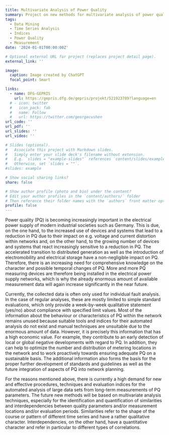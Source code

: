 ```yaml
---
title: Multivariate Analysis of Power Quality
summary: Project on new methods for multivariate analysis of power quality in large amounts of data funded by the Deutsche Forschungsgemeinschaft (DFG)
tags:
  - Data Mining
  - Time Series Analysis
  - Indices
  - Power Quality
  - Measurement
date: '2024-01-01T00:00:00Z'

# Optional external URL for project (replaces project detail page).
external_link: ''

image:
  caption: Image created by ChatGPT
  focal_point: Smart

links:
  - name: DFG-GEPRIS
    url: https://gepris.dfg.de/gepris/projekt/521923789?language=en
  # - icon: twitter
  #   icon_pack: fab
  #   name: Follow
  #   url: https://twitter.com/georgecushen
url_code: ''
url_pdf: ''
url_slides: ''
url_video: ''

# Slides (optional).
#   Associate this project with Markdown slides.
#   Simply enter your slide deck's filename without extension.
#   E.g. `slides = "example-slides"` references `content/slides/example-slides.md`.
#   Otherwise, set `slides = ""`.
#slides: example

# Show social sharing links?
share: false

# Show author profile (photo and bio) under the content?
# Edit your author profiles in the `content/authors/` folder
# Then reference their folder names with the `authors` front matter option above
profile: false
---
```


Power quality (PQ) is becoming increasingly important in the electrical power supply of modern industrial societies such as Germany. This is due, on the one hand, to the increased use of devices and systems that lead to a reduction in PQ due to their impact on e.g. voltage and current distortion within networks and, on the other hand, to the growing number of devices and systems that react increasingly sensitive to a reduction in PQ. The accelerated transition to distributed generation as well as the introduction of electromobility and electrical storage have a non-negligible impact on PQ. Therefore, there is an increasing need for comprehensive knowledge on the character and possible temporal changes of PQ. More and more PQ measuring devices are therefore being installed in the electrical power supply networks, which is why the already enormous amount of available measurement data will again increase significantly in the near future.

Currently, the collected data is often only used for individual fault analysis. In the case of regular analyses, these are mostly limited to simple standard evaluations, which only provide a week-by-week qualitative statement (yes/no) about compliance with specified limit values. Most of the information about the behaviour or characteristics of PQ within the network remains unused because suitable tools and indices for their automated analysis do not exist and manual techniques are unsuitable due to the enormous amount of data. However, it is precisely this information that has a high economic value. For example, they contribute to an early detection of local or global negative developments with regard to PQ. In addition, they can help to optimize the number and distribution of metering locations in the network and to work proactively towards ensuring adequate PQ on a sustainable basis. The additional information also forms the basis for the proper further development of standards and guidelines as well as the future integration of aspects of PQ into network planning.

For the reasons mentioned above, there is currently a high demand for new and effective procedures, techniques and evaluation indices for the automated analysis of large data sets from long-term measurements of PQ parameters. The future new methods will be based on multivariate analysis techniques, especially for the identification and quantification of similarities and interdependencies between quality parameters and/or measurement locations and/or evaluation periods. Similarities refer to the shape of the course or pattern of different time series and have a rather qualitative character. Interdependencies, on the other hand, have a quantitative character and refer in particular to different types of correlations.

